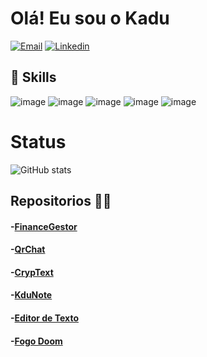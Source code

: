 # Olá! Eu sou o Kadu

[![Email](https://img.shields.io/badge/Gmail-D14836?style=for-the-badge&logo=gmail&logoColor=white)](http://Carloseduardosilva0750@gmail.com)
[![Linkedin](https://img.shields.io/badge/LinkedIn-0077B5?style=for-the-badge&logo=linkedin&logoColor=white)](https://www.linkedin.com/in/kadudev/)

## 🚀 Skills
![image](https://img.shields.io/badge/JavaScript-323330?style=for-the-badge&logo=javascript&logoColor=F7DF1E)
![image](https://img.shields.io/badge/Node%20js-339933?style=for-the-badge&logo=nodedotjs&logoColor=white)
![image](https://img.shields.io/badge/Express%20js-000000?style=for-the-badge&logo=express&logoColor=white)
![image](https://img.shields.io/badge/MongoDB-4EA94B?style=for-the-badge&logo=mongodb&logoColor=white)
![image](https://img.shields.io/badge/MySQL-005C84?style=for-the-badge&logo=mysql&logoColor=white)

# Status
![GitHub stats](https://github-readme-stats.vercel.app/api?username=Kadu-H&show_icons=true&theme=transparent) 


## Repositorios 🧑‍🚀
#### -[FinanceGestor](https://github.com/Kadu-H/FinanceGestor)<br/>
#### -[QrChat](https://github.com/Kadu-H/QrChat)<br/>
#### -[CrypText](https://github.com/Kadu-H/CrypText)<br/>
#### -[KduNote](https://github.com/Kadu-H/KduNote)<br/>
#### -[Editor de Texto](https://github.com/Kadu-H/Editor-de-texto)<br/>
#### -[Fogo Doom](https://github.com/Kadu-H/Fogo-Doom)<br/>
